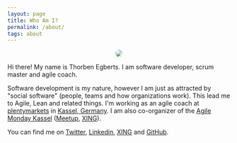 ```yaml
---
layout: page
title: Who Am I?
permalink: /about/
tags: about
---
```


<style>
.gravatar-avatar {
	border-radius: 50%;
	-moz-border-radius: 50%;
	-webkit-border-radius: 50%;
}
</style>

<center>
	<img src="http://www.gravatar.com/avatar/306e236622a3c082ec48b415387ffc81?s=260" class="gravatar-avatar">
</center>

Hi there! My name is Thorben Egberts. I am software developer, scrum master and agile coach.

Software development is my nature, however I am just as attracted by "social software" (people, teams and how organizations work). This lead me to Agile, Lean and related things. I'm working as an agile coach at [plentymarkets](https://www.plentymarkets.eu/) in [Kassel, Germany](https://goo.gl/maps/CyhHe). I am also co-organizer of the [Agile Monday Kassel](http://www.agile-monday.de/kassel/) ([Meetup](http://www.meetup.com/de-DE/agile-monday-kassel), [XING](https://www.xing.com/communities/groups/agile-monday-kassel-1050362)).

You can find me on [Twitter](https://twitter.com/thorbenegberts), [Linkedin](https://www.linkedin.com/pub/thorben-egberts/85/690/94b), [XING](https://www.xing.com/profile/Thorben_Egberts) and [GitHub](https://github.com/thorbenegberts).